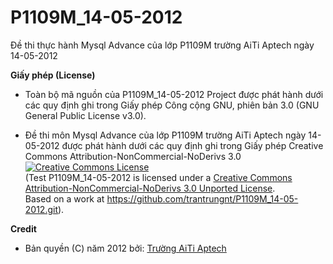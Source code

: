 P1109M_14-05-2012
=================

Đề thi thực hành Mysql Advance của lớp P1109M trường AiTi Aptech ngày 14-05-2012 

**Giấy phép (License)**

* Toàn bộ mã nguồn của P1109M_14-05-2012 Project được phát hành dưới các quy định ghi trong Giấy phép Công cộng GNU, phiên bản 3.0 (GNU General Public License v3.0).

* Đề thi môn Mysql Advance của lớp P1109M trường AiTi Aptech ngày 14-05-2012 được phát hành dưới các quy định ghi trong Giấy phép Creative Commons Attribution-NonCommercial-NoDerivs 3.0 <a rel="license" href="http://creativecommons.org/licenses/by-nc-nd/3.0/deed.en_US"><img alt="Creative Commons License" style="border-width:0" src="http://i.creativecommons.org/l/by-nc-nd/3.0/80x15.png" /></a><br /><span xmlns:dct="http://purl.org/dc/terms/" property="dct:title">(Test P1109M_14-05-2012</span> is licensed under a <a rel="license" href="http://creativecommons.org/licenses/by-nc-nd/3.0/deed.en_US">Creative Commons Attribution-NonCommercial-NoDerivs 3.0 Unported License</a>.<br />Based on a work at <a xmlns:dct="http://purl.org/dc/terms/" href="https://github.com/trantrungnt/P1109M_14-05-2012.git" rel="dct:source">https://github.com/trantrungnt/P1109M_14-05-2012.git</a>).


**Credit**

* Bản quyền (C) năm 2012 bởi: [Trường AiTi Aptech](http://aiti-aptech.edu.vn/)
